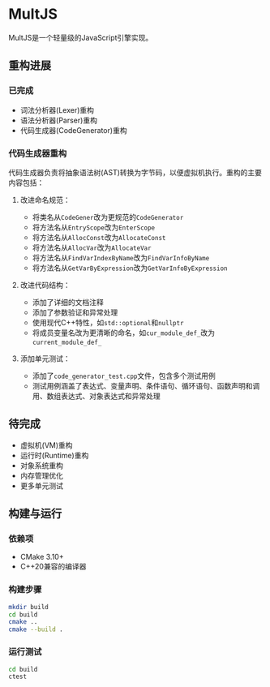 # MultJS

MultJS是一个轻量级的JavaScript引擎实现。

## 重构进展

### 已完成
- 词法分析器(Lexer)重构
- 语法分析器(Parser)重构
- 代码生成器(CodeGenerator)重构

### 代码生成器重构
代码生成器负责将抽象语法树(AST)转换为字节码，以便虚拟机执行。重构的主要内容包括：

1. 改进命名规范：
   - 将类名从`CodeGener`改为更规范的`CodeGenerator`
   - 将方法名从`EntryScope`改为`EnterScope`
   - 将方法名从`AllocConst`改为`AllocateConst`
   - 将方法名从`AllocVar`改为`AllocateVar`
   - 将方法名从`FindVarIndexByName`改为`FindVarInfoByName`
   - 将方法名从`GetVarByExpression`改为`GetVarInfoByExpression`

2. 改进代码结构：
   - 添加了详细的文档注释
   - 添加了参数验证和异常处理
   - 使用现代C++特性，如`std::optional`和`nullptr`
   - 将成员变量名改为更清晰的命名，如`cur_module_def_`改为`current_module_def_`

3. 添加单元测试：
   - 添加了`code_generator_test.cpp`文件，包含多个测试用例
   - 测试用例涵盖了表达式、变量声明、条件语句、循环语句、函数声明和调用、数组表达式、对象表达式和异常处理

## 待完成
- 虚拟机(VM)重构
- 运行时(Runtime)重构
- 对象系统重构
- 内存管理优化
- 更多单元测试

## 构建与运行

### 依赖项
- CMake 3.10+
- C++20兼容的编译器

### 构建步骤
```bash
mkdir build
cd build
cmake ..
cmake --build .
```

### 运行测试
```bash
cd build
ctest
```